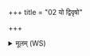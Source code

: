 +++
title = "02 यो द्विवृषो"

+++
<details><summary>मूलम् (WS)</summary>

यो द्विवृषो ऽसि सृजारसो ऽसि ॥ २ ॥
</details>